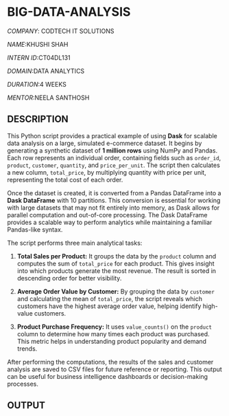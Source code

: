 # BIG-DATA-ANALYSIS
*COMPANY*: CODTECH IT SOLUTIONS

*NAME*:KHUSHI SHAH

*INTERN ID*:CT04DL131

*DOMAIN*:DATA ANALYTICS

*DURATION*:4 WEEKS

*MENTOR*:NEELA SANTHOSH 

## DESCRIPTION

This Python script provides a practical example of using **Dask** for scalable data analysis on a large, simulated e-commerce dataset. It begins by generating a synthetic dataset of **1 million rows** using NumPy and Pandas. Each row represents an individual order, containing fields such as `order_id`, `product`, `customer`, `quantity`, and `price_per_unit`. The script then calculates a new column, `total_price`, by multiplying quantity with price per unit, representing the total cost of each order.

Once the dataset is created, it is converted from a Pandas DataFrame into a **Dask DataFrame** with 10 partitions. This conversion is essential for working with large datasets that may not fit entirely into memory, as Dask allows for parallel computation and out-of-core processing. The Dask DataFrame provides a scalable way to perform analytics while maintaining a familiar Pandas-like syntax.

The script performs three main analytical tasks:

1. **Total Sales per Product:** It groups the data by the `product` column and computes the sum of `total_price` for each product. This gives insight into which products generate the most revenue. The result is sorted in descending order for better visibility.

2. **Average Order Value by Customer:** By grouping the data by `customer` and calculating the mean of `total_price`, the script reveals which customers have the highest average order value, helping identify high-value customers.

3. **Product Purchase Frequency:** It uses `value_counts()` on the `product` column to determine how many times each product was purchased. This metric helps in understanding product popularity and demand trends.

After performing the computations, the results of the sales and customer analysis are saved to CSV files for future reference or reporting. This output can be useful for business intelligence dashboards or decision-making processes.

## OUTPUT

